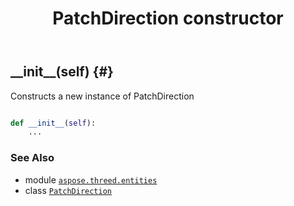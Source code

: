 ﻿---
title: PatchDirection constructor
second_title: Aspose.3D for Python via .NET API References
description: 
type: docs
weight: 10
url: /python-net/aspose.threed.entities/patchdirection/__init__/
is_root: false
---

## \_\_init\_\_(self) {#}

Constructs a new instance of PatchDirection



```python

def __init__(self):
    ...
```





### See Also
* module [`aspose.threed.entities`](../../)
* class [`PatchDirection`](/3d/python-net/aspose.threed.entities/patchdirection)
